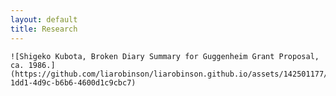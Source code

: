```yaml
---
layout: default
title: Research
---
```

	![Shigeko Kubota, Broken Diary Summary for Guggenheim Grant Proposal, ca. 1986.](https://github.com/liarobinson/liarobinson.github.io/assets/142501177/1861ae4d-1dd1-4d9c-b6b6-4600d1c9cbc7)
